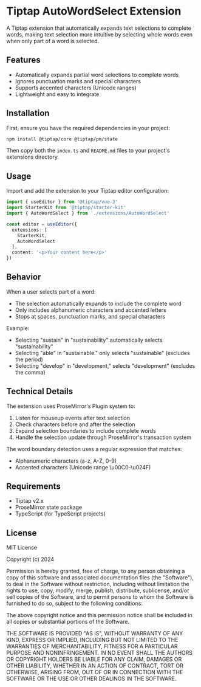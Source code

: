 # Tiptap AutoWordSelect Extension

A Tiptap extension that automatically expands text selections to complete words, making text selection more intuitive by selecting whole words even when only part of a word is selected.

## Features

- Automatically expands partial word selections to complete words
- Ignores punctuation marks and special characters
- Supports accented characters (Unicode ranges)
- Lightweight and easy to integrate

## Installation

First, ensure you have the required dependencies in your project:

```bash
npm install @tiptap/core @tiptap/pm/state
```

Then copy both the `index.ts` and `README.md` files to your project's extensions directory.

## Usage

Import and add the extension to your Tiptap editor configuration:

```typescript
import { useEditor } from '@tiptap/vue-3'
import StarterKit from '@tiptap/starter-kit'
import { AutoWordSelect } from './extensions/AutoWordSelect'

const editor = useEditor({
  extensions: [
    StarterKit,
    AutoWordSelect
  ],
  content: '<p>Your content here</p>'
})
```

## Behavior

When a user selects part of a word:
- The selection automatically expands to include the complete word
- Only includes alphanumeric characters and accented letters
- Stops at spaces, punctuation marks, and special characters

Example:
- Selecting "sustain" in "sustainability" automatically selects "sustainability"
- Selecting "able" in "sustainable." only selects "sustainable" (excludes the period)
- Selecting "develop" in "development," selects "development" (excludes the comma)

## Technical Details

The extension uses ProseMirror's Plugin system to:
1. Listen for mouseup events after text selection
2. Check characters before and after the selection
3. Expand selection boundaries to include complete words
4. Handle the selection update through ProseMirror's transaction system

The word boundary detection uses a regular expression that matches:
- Alphanumeric characters (a-z, A-Z, 0-9)
- Accented characters (Unicode range \u00C0-\u024F)

## Requirements

- Tiptap v2.x
- ProseMirror state package
- TypeScript (for TypeScript projects)

## License

MIT License

Copyright (c) 2024

Permission is hereby granted, free of charge, to any person obtaining a copy of this software and associated documentation files (the "Software"), to deal in the Software without restriction, including without limitation the rights to use, copy, modify, merge, publish, distribute, sublicense, and/or sell copies of the Software, and to permit persons to whom the Software is furnished to do so, subject to the following conditions:

The above copyright notice and this permission notice shall be included in all copies or substantial portions of the Software.

THE SOFTWARE IS PROVIDED "AS IS", WITHOUT WARRANTY OF ANY KIND, EXPRESS OR IMPLIED, INCLUDING BUT NOT LIMITED TO THE WARRANTIES OF MERCHANTABILITY, FITNESS FOR A PARTICULAR PURPOSE AND NONINFRINGEMENT. IN NO EVENT SHALL THE AUTHORS OR COPYRIGHT HOLDERS BE LIABLE FOR ANY CLAIM, DAMAGES OR OTHER LIABILITY, WHETHER IN AN ACTION OF CONTRACT, TORT OR OTHERWISE, ARISING FROM, OUT OF OR IN CONNECTION WITH THE SOFTWARE OR THE USE OR OTHER DEALINGS IN THE SOFTWARE.
